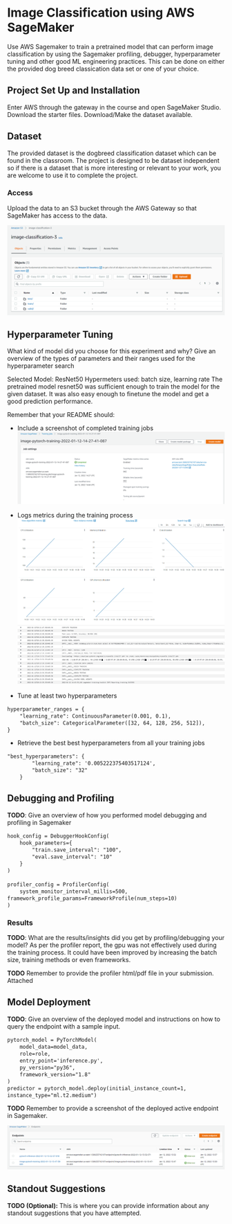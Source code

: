 # Image Classification using AWS SageMaker

Use AWS Sagemaker to train a pretrained model that can perform image classification by using the Sagemaker profiling, debugger, hyperparameter tuning and other good ML engineering practices. This can be done on either the provided dog breed classication data set or one of your choice.

## Project Set Up and Installation
Enter AWS through the gateway in the course and open SageMaker Studio. 
Download the starter files.
Download/Make the dataset available. 

## Dataset
The provided dataset is the dogbreed classification dataset which can be found in the classroom.
The project is designed to be dataset independent so if there is a dataset that is more interesting or relevant to your work, you are welcome to use it to complete the project.

### Access
Upload the data to an S3 bucket through the AWS Gateway so that SageMaker has access to the data. 

![S3 Bucket](images_for_readme/S3.png)

## Hyperparameter Tuning
What kind of model did you choose for this experiment and why? Give an overview of the types of parameters and their ranges used for the hyperparameter search

Selected Model: ResNet50
Hypermeters used: batch size, learning rate
The pretrained model resnet50 was sufficient enough to train the model for the given dataset. It was also easy enough to finetune the model and get a good prediction performance.

Remember that your README should:

- Include a screenshot of completed training jobs
![Completed Training Jobs](images_for_readme/Completed_Training_Job.png)

- Logs metrics during the training process
![Training Metrics](images_for_readme/Metrics.png)
![Logs](images_for_readme/Logs.png)

- Tune at least two hyperparameters
```
hyperparameter_ranges = {
    "learning_rate": ContinuousParameter(0.001, 0.1),
    "batch_size": CategoricalParameter([32, 64, 128, 256, 512]),
}
```

- Retrieve the best best hyperparameters from all your training jobs
```
"best_hyperparameters": {
        "learning_rate": '0.005222375403517124',
        "batch_size": "32"
    }

 ```

## Debugging and Profiling
**TODO**: Give an overview of how you performed model debugging and profiling in Sagemaker

```
hook_config = DebuggerHookConfig(
    hook_parameters={
        "train.save_interval": "100",
        "eval.save_interval": "10"
    }
)

profiler_config = ProfilerConfig(
    system_monitor_interval_millis=500, framework_profile_params=FrameworkProfile(num_steps=10)
)
```

### Results
**TODO**: What are the results/insights did you get by profiling/debugging your model?
As per the profiler report, the gpu was not effectively used during the training process. It could have been improved by increasing the batch size, training methods or even frameworks.

**TODO** Remember to provide the profiler html/pdf file in your submission.
Attached

## Model Deployment
**TODO**: Give an overview of the deployed model and instructions on how to query the endpoint with a sample input.
```
pytorch_model = PyTorchModel(
    model_data=model_data, 
    role=role, 
    entry_point='inference.py',
    py_version="py36",
    framework_version="1.8"
)
predictor = pytorch_model.deploy(initial_instance_count=1, instance_type="ml.t2.medium")
```

**TODO** Remember to provide a screenshot of the deployed active endpoint in Sagemaker.

![Deployed Endpoint](images_for_readme/Endpoints.png)

## Standout Suggestions
**TODO (Optional):** This is where you can provide information about any standout suggestions that you have attempted.
